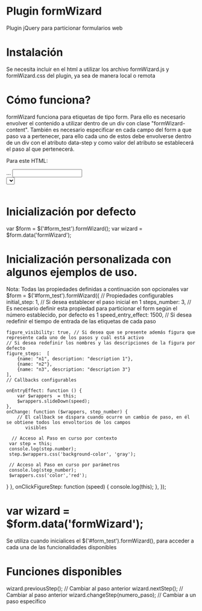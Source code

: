 # Plugin formWizard
Plugin jQuery para particionar formularios web

# Instalación
 Se necesita incluir en el html a utilizar los archivo formWizard.js y formWizard.css del plugin, ya sea de manera local o remota
<script src="./formWizard.js"></script> 
<link rel="stylesheet" href="./formWizard.css">

# Cómo funciona?
formWizard funciona para etiquetas de tipo form. Para ello es necesario envolver el contenido a utilizar dentro de un div
con clase "formWizard-content". También es necesario especificar en cada campo del form a que paso va a pertenecer, para ello 
cada uno de estos debe envolverse dentro de un div con el atributo data-step y como valor del atributo se establecerá el paso al 
que pertenecerá.

Para este HTML:
<form id="form_test">
       <div class="formWizard-content" >
             <div data-step="1">
                   <label>...</label>
                   <input type="text">
             </div>
             <div data-step="1">
                   <select name="" id=""></select>
             </div>
             <div data-step="2">
                   <table></table>
             </div>
        </div>
</form>
    
# Inicialización por defecto
 var $form = $('#form_test').formWizard();
 var wizard = $form.data('formWizard');
 
# Inicialización personalizada con algunos ejemplos de uso.
Nota: Todas las propiedades definidas a continuación son opcionales
 var $form = $('#form_test').formWizard({
    // Propiedades configurables
    initial_step: 1, // Si desea establecer el paso inicial en 1
    steps_number: 3, // Es necesario definir esta propiedad para particionar el form según el número establecido, por defecto es 1
    speed_entry_effect: 1500, // Si desea redefinir el tiempo de entrada de las etiquetas de cada paso
    
    figure_visibility: true, // Si desea que se presente además figura que represente cada uno de los pasos y cuál está activo
    // Si desea redefinir los nombres y las descripciones de la figura por defecto
    figure_steps:  [
        {name: "n1", description: "description 1"},
        {name: "n2"},
        {name: "n3", description: "description 3"}
    ],
    // Callbacks configurables
    
    onEntryEffect: function () {
        var $wrappers  = this;
        $wrappers.slideDown(speed);
    },
    onChange: function ($wrappers, step_number) {
        // El callback se dispara cuando ocurre un cambio de paso, en él se obtiene todos los envoltorios de los campos
           visibles
      
      // Acceso al Paso en curso por contexto
     var step = this;
     console.log(step.number);
     step.$wrappers.css('background-color', 'gray');
     
     // Acceso al Paso en curso por parámetros
     console.log(step_number);
     $wrappers.css('color','red');
}
    },
    onClickFigureStep: function (speed) {
        console.log(this);
    },
});

# var wizard = $form.data('formWizard');
Se utiliza cuando inicialices el $('#form_test').formWizard(), para acceder a cada una de las funcionalidades disponibles

# Funciones disponibles
  wizard.previousStep(); // Cambiar al paso anterior
  wizard.nextStep(); // Cambiar al paso anterior
  wizard.changeStep(numero_paso); // Cambiar a  un paso específico
 
